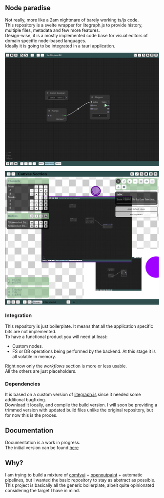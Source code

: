## Node paradise

Not really, more like a 2am nightmare of barely working ts/js code.  
This repository is a svelte wrapper for litegraph.js to provide history, multiple files, metadata and few more features.  
Design-wise, it is a mostly implemented code base for visual editors of domain specific node-based languages.  
Ideally it is going to be integrated in a tauri application.

![Node workspace](assets/screenshot.png)

![Canvas workspace](assets/screenshot-2.png)

### Integration

This repository is just boilerplate.
It means that all the application specific bits are not implemented.  
To have a functional product you will need at least:

- Custom nodes.
- FS or DB operations being performed by the backend. At this stage it is all volatile in memory.

Right now only the _workflows_ section is more or less usable.  
All the others are just placeholders.

### Dependencies

It is based on a custom version of [litegraph.js](https://github.com/KaruroChori/litegraph.js) since it needed some additional bugfixing.  
Download it locally, and compile the build version. I will soon be providing a trimmed version with updated build files unlike the original repository, but for now this is the proces.

## Documentation

Documentation is a work in progress.  
The initial version can be found [here](./docs/)

## Why?

I am trying to build a mixture of [comfyui](https://github.com/comfyanonymous/ComfyUI) + [openoutpaint](https://github.com/zero01101/openOutpaint) + automatic pipelines, but I wanted the basic repository to stay as abstract as possible.  
This project is basically all the generic boilerplate, albeit quite opinionated considering the target I have in mind.
